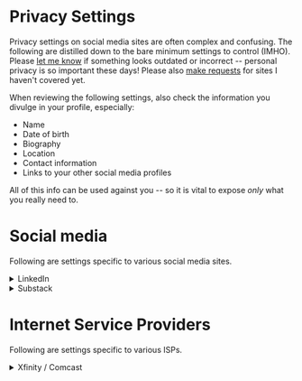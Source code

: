 # Privacy Settings

Privacy settings on social media sites are often complex and confusing. The following are distilled down to the bare minimum settings to control (IMHO). Please [let me know](mailto:xenloops@protonmail.com?subject=Correction:privacy_social_media.md) if something looks outdated or incorrect -- personal privacy is so important these days! Please also [make requests](mailto:xenloops@protonmail.com?subject=Suggestion:privacy_social_media.md) for sites I haven't covered yet.

When reviewing the following settings, also check the information you divulge in your profile, especially:
* Name
* Date of birth
* Biography
* Location
* Contact information
* Links to your other social media profiles

All of this info can be used against you -- so it is vital to expose *only* what you really need to.

# Social media

Following are settings specific to various social media sites.

<details>
  <summary> LinkedIn </summary>

  To get to the appropriate settings, go to the Me menu > Settings & Privacy.

  ## Account preferences:
  ### Profile Information
  * Personal demographic information -- Check to ensure LI isn't storing your data (unless you trust Microsoft with it).
  ### General preferences
  *  Feed preferences > Show political content -- For sanity's sake, turn off (is this really where you want to see such dreg?)
  ### Syncing options
  * Sync contacts > Remove all -- Unless you trust Microsoft with them.
  * Partners & services -- Check that you really trust Microsoft with connecting to other services.

  ## Sign in & Security:
  ### Account access
  * Where you're signed in -- It doesn't hurt to check the active sessions list periodically. Make sure all the entries (usually one for each LI tab open) are yours. End any sessions you don't recognize. (I had sessions still open that I last accessed two months ago -- if anyone knows of a course in managing browser tabs, I'd like to hear about it.)
  * Two-step verification -- Turn on and use an authenticator app to make logging in more secure (and admittedly yes, slightly less convenient). Don't bother with SMS as a method, as this is susceptible to SIM swapping attacks.

  ## Visibility: 

  Change settings as desired. Of course, part of the point of LI is that people can find you and learn about your work history. But there are things you might not want to share, for example:
  ### Visibility of your profile & network
  * Who can see your email address (recommend limiting to connections or no one).
  * Who can see members you follow.
  * Page owners exporting your data (recommend turning off).
  * Profile discovery and visibility off LinkedIn (recommend turning off).
  
  ### Visibility of your LinkedIn activity
  * Manage active status (recommend setting to No one, unless you're ok with people seeing you're actively on LI).

  ## Data privacy:

  ### How LinkedIn uses your data
  Special thanks to the EU for passing the GDPR!
  * Get a copy of your data -- Not a bad idea to look through periodically.
  * Search history -- Only visible to LI, but if your search results aren't showing you what you want, it might be a good time to clear it here.
  * Demographic info -- This is sensitive info. Why give it to a company if it's not required?
  * Social, economic, and workplace research -- Turn off. You won't benefit from the collection of your data.
  * Data for Generative AI Improvement -- Turn off. You won't benefit from the collection of your data.

  ### Messaging experience
  * Read receipts and typing indicators -- Turn off.
  * Messaging suggestions -- Turn off, since this probably involves an AI reading and storing your messages.

  ### Job seeking preferences
  * Job application settings / Resumes and application data
    * Save resumes and application data -- Convenient, and as long as there's no sensitive data on your resume/CV beyond what's on your LI profile, not much of a risk.
    * Share resume data with recruiters -- See above.
    * Save self-ID information -- This is a bit more sensitive, so turn this off. It doesn't take much effort to answer the same three questions for each application (if you choose to).
  * Signal your interest to recruiters at companies you've created job alerts for -- Turn off (unless you want recruiters to know).

  ### Other applications
  * Permitted services -- Check periodically for services you didn't/no longer approve.
  * Microsoft Word -- Turn off. This is an ambiguous "connection" to help you write a resume using the "Resume Assistant" tool. The "Learn more" link doesn't work (as of 24 Sept 2024), so there's no easy way to tell where LI/Microsoft claims your data will be stored.

  ## Advertising data
  In general, turn this off. These are all settings relating to making LI money, and doesn't benefit you beyond targeted ads. Also, you have no idea where your LI data will be stored in advertisers' databases, or how it will be protected or for how long.

</details>

<details>
  <summary> Substack </summary>

  ## Privacy section

  Wonderfully simple privacy/security settings. To get to the appropriate settings, open the hamburger menu and scroll almost to the bottom to the page.
  
  * Show likes on profile -- if you're OK with your likes being public, leave on.
  * Allow mentions -- if you want other users to tag you publically, leave on.
  * Allow guest posts -- if you want to allow authors to list you as a co-author, leave on.

  ## Profile settings

  Some privacy settings hide in your profile. Get there by opening the hamburger menu and clicking on your user name, then click Edit profile.
  
  * Reads -- any Substacks you've subscribed to but don't want to appear publically, click off. You'll need to come back here anytime you add another Substack that you don't want to show on your profile.
  * Privacy -- if you don't want your likes to appear publically, click this off.

</details>
  

# Internet Service Providers

Following are settings specific to various ISPs.

<details>
  <summary> Xfinity / Comcast </summary>

  This one's pretty funny, if you have a dark sense of humor. On the main page, Xfinity states ""
  
  
  Keep in mind as you go through these pages -- they're **slow**. Xfinity clearly doesn't put load balancing on this server.

  To get to the appropriate settings, I'm including the direct URLs since navigating this company's privacy settings is a bit like avoiding the Minotaur in his labyrinth. These will route you through **two** pages on which you'll verify your contact information -- this does not appear to be security related, since you're able to change anything there.

The main link is [https://www.xfinity.com/privacy/your-privacy-choices](https://www.xfinity.com/privacy/your-privacy-choices).
  * [Sensitive personal information preferences](https://www.xfinity.com/privacy/requests/choice#Preferences)
    * Storage and usage of sensitive personal information: turn off.
  * Customer choices: click into and use the Turn off all button.
    * Sensitive personal information
    * Marketing and special offers: takes you to a 3rd party site mypreferences.com (run by something called PossibleNOW, Inc.), which would seem to contradict Xfinity's "we never sell" blurb. Turn these off if you don't want spam.
    * Calls, mail advertising, and in-person solicitations
  * Marketing and special offers
  * Communications from Xfinity: again, takes you to mypreferences.com. Sheesh, to opt-out of sales calls, info calls, junk mail, or door-to-door solicitations, you need to enter your personal info (which admittedly Xfinity already has, but you're giving it to PossibleNOW, Inc.) and check the box next to each.
  * [more to come]

  </details>
  


